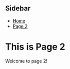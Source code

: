 <link rel="stylesheet" href="assets/css/style.css" />

<div class="container">
  <div class="sidebar">
    <h2>Sidebar</h2>
    <ul>
      <li><a href="index.html">Home</a></li>
      <li><a href="page2.html">Page 2</a></li>
    </ul>
  </div>

  <div class="content">
    <h1>This is Page 2</h1>
    <p>Welcome to page 2!</p>
  </div>
</div>
